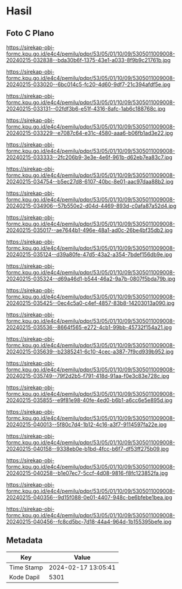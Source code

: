 # Hasil

## Foto C Plano

https://sirekap-obj-formc.kpu.go.id/e4c4/pemilu/pdpr/53/05/01/10/09/5305011009008-20240215-032838--bda30b6f-1375-43e1-a033-8f9b9c21761b.jpg

https://sirekap-obj-formc.kpu.go.id/e4c4/pemilu/pdpr/53/05/01/10/09/5305011009008-20240215-033020--6bc014c5-fc20-4d60-9df7-21c394afdf5e.jpg

https://sirekap-obj-formc.kpu.go.id/e4c4/pemilu/pdpr/53/05/01/10/09/5305011009008-20240215-033131--02fdf3b6-e51f-4316-8afc-1ab6c188768c.jpg

https://sirekap-obj-formc.kpu.go.id/e4c4/pemilu/pdpr/53/05/01/10/09/5305011009008-20240215-033229--e7087c64-e31c-4580-aaa6-b06fb1ad3e22.jpg

https://sirekap-obj-formc.kpu.go.id/e4c4/pemilu/pdpr/53/05/01/10/09/5305011009008-20240215-033333--2fc206b9-3e3e-4e6f-961b-d62eb7ea83c7.jpg

https://sirekap-obj-formc.kpu.go.id/e4c4/pemilu/pdpr/53/05/01/10/09/5305011009008-20240215-034754--b5ec27d8-6107-40bc-8e01-aac97daa88b2.jpg

https://sirekap-obj-formc.kpu.go.id/e4c4/pemilu/pdpr/53/05/01/10/09/5305011009008-20240215-034906--57b550e2-d04d-4469-893d-c0afa87a52d4.jpg

https://sirekap-obj-formc.kpu.go.id/e4c4/pemilu/pdpr/53/05/01/10/09/5305011009008-20240215-035017--ae7644b1-496e-48a1-ad0c-26be4bf35db2.jpg

https://sirekap-obj-formc.kpu.go.id/e4c4/pemilu/pdpr/53/05/01/10/09/5305011009008-20240215-035124--d39a80fe-47d5-43a2-a354-7bdef156db9e.jpg

https://sirekap-obj-formc.kpu.go.id/e4c4/pemilu/pdpr/53/05/01/10/09/5305011009008-20240215-035324--d69a46d1-b544-46a2-9a7b-0807f5bda79b.jpg

https://sirekap-obj-formc.kpu.go.id/e4c4/pemilu/pdpr/53/05/01/10/09/5305011009008-20240215-035425--0ec4c5a0-c4ef-4857-83b8-14203013a090.jpg

https://sirekap-obj-formc.kpu.go.id/e4c4/pemilu/pdpr/53/05/01/10/09/5305011009008-20240215-035536--8664f565-e272-4cb1-99bb-45732f154a21.jpg

https://sirekap-obj-formc.kpu.go.id/e4c4/pemilu/pdpr/53/05/01/10/09/5305011009008-20240215-035639--b2385241-6c10-4cec-a387-7f9cd939b952.jpg

https://sirekap-obj-formc.kpu.go.id/e4c4/pemilu/pdpr/53/05/01/10/09/5305011009008-20240215-035749--79f2d2b5-f791-418d-91aa-f0e3c83e728c.jpg

https://sirekap-obj-formc.kpu.go.id/e4c4/pemilu/pdpr/53/05/01/10/09/5305011009008-20240215-035855--e9f81e98-40fe-4ed0-b6b1-a6cc6e5e895d.jpg

https://sirekap-obj-formc.kpu.go.id/e4c4/pemilu/pdpr/53/05/01/10/09/5305011009008-20240215-040013--5f80c7d4-1b12-4c16-a3f7-9114597fa22e.jpg

https://sirekap-obj-formc.kpu.go.id/e4c4/pemilu/pdpr/53/05/01/10/09/5305011009008-20240215-040158--9338eb0e-b1bd-4fcc-b6f7-df53ff275b09.jpg

https://sirekap-obj-formc.kpu.go.id/e4c4/pemilu/pdpr/53/05/01/10/09/5305011009008-20240215-040258--b1e07ec7-5ccf-4d08-9816-f8fc123852fa.jpg

https://sirekap-obj-formc.kpu.go.id/e4c4/pemilu/pdpr/53/05/01/10/09/5305011009008-20240215-040356--9d15f088-0e01-4407-948c-be6bfebe1bea.jpg

https://sirekap-obj-formc.kpu.go.id/e4c4/pemilu/pdpr/53/05/01/10/09/5305011009008-20240215-040456--fc8cd5bc-7d18-44a4-964d-1b155395befe.jpg


## Metadata

| Key        | Value               |
| ---------- | ------------------- |
| Time Stamp | 2024-02-17 13:05:41 |
| Kode Dapil | 5301                |



